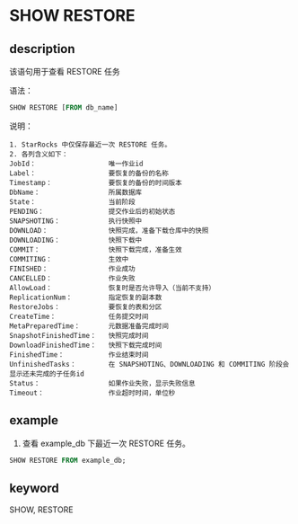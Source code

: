 # SHOW RESTORE

## description

该语句用于查看 RESTORE 任务

语法：

```sql
SHOW RESTORE [FROM db_name]
```

说明：

```plain text
1. StarRocks 中仅保存最近一次 RESTORE 任务。
2. 各列含义如下：
JobId：                  唯一作业id
Label：                  要恢复的备份的名称
Timestamp：              要恢复的备份的时间版本
DbName：                 所属数据库
State：                  当前阶段
PENDING：                提交作业后的初始状态
SNAPSHOTING：            执行快照中
DOWNLOAD：               快照完成，准备下载仓库中的快照
DOWNLOADING：            快照下载中
COMMIT：                 快照下载完成，准备生效
COMMITING：              生效中
FINISHED：               作业成功
CANCELLED：              作业失败
AllowLoad：              恢复时是否允许导入（当前不支持）
ReplicationNum：         指定恢复的副本数
RestoreJobs：            要恢复的表和分区
CreateTime：             任务提交时间
MetaPreparedTime：       元数据准备完成时间
SnapshotFinishedTime：   快照完成时间
DownloadFinishedTime：   快照下载完成时间
FinishedTime：           作业结束时间
UnfinishedTasks：        在 SNAPSHOTING、DOWNLOADING 和 COMMITING 阶段会显示还未完成的子任务id
Status：                 如果作业失败，显示失败信息
Timeout：                作业超时时间，单位秒
```

## example

1. 查看 example_db 下最近一次 RESTORE 任务。

```sql
SHOW RESTORE FROM example_db;
```

## keyword

SHOW, RESTORE
